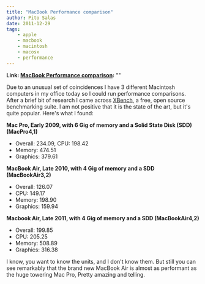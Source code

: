```yaml
---
title: "MacBook Performance comparison"
author: Pito Salas
date: 2011-12-29
tags:
    - apple
    - macbook
    - macintosh
    - macosx
    - performance
---
```


**Link: [MacBook Performance comparison](None):** ""



Due to an unusual set of coincidences I have 3 different Macintosh computers
in my office today so I could run performance comparisons. After a brief bit
of research I came across [XBench](<http://xbench.com/>), a free, open source
benchmarking suite. I am not positive that it is the state of the art, but
it's quite popular. Here's what I found:

**Mac Pro, Early 2009, with 6 Gig of memory and a Solid State Disk (SDD)
(MacPro4,1)**

  * Overall: 234.09, CPU: 198.42
  * Memory: 474.51
  * Graphics: 379.61

**MacBook Air, Late 2010, with 4 Gig of memory and a SDD (MacBookAir3,2)**

  * Overall: 126.07
  * CPU: 149.17
  * Memory: 198.90
  * Graphics: 159.94

**Macbook Air, Late 2011, with 4 Gig of memory and a SDD (MacBookAir4,2)**

  * Overall: 199.85
  * CPU: 205.25
  * Memory: 508.89
  * Graphics: 316.38

I know, you want to know the units, and I don't know them. But still you can
see remarkably that the brand new MacBook Air is almost as performant as the
huge towering Mac Pro, Pretty amazing and telling.



